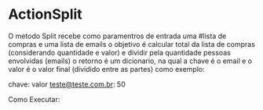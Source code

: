 # ActionSplit


O metodo Split recebe como paramentros de entrada uma #lista de compras e uma lista de emails 
o objetivo é calcular total da lista de compras (considerando quantidade e valor) e dividir pela quantidade pessoas envolvidas (emails)
o retorno é um dicionario, na qual a chave é o email e o valor é o valor final (dividido entre as partes) como exemplo:  

chave: valor 
teste@teste.com.br: 50 

Como Executar: 




